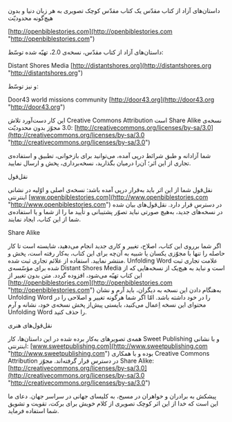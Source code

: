 داستان‌های آزاد از کتاب مقدّس یک کتاب مقدّس کوچک تصویری به هر زبان دنیا
و بدون هیچ‌گونه محدودیّت

[http://openbiblestories.com](http://openbiblestories.com "http://openbiblestories.com")

داستان‌های آزاد از کتاب مقدّس، نسخه‌ی 2.0، تهیّه شده توسّط:

Distant Shores Media
[http://distantshores.org](http://distantshores.org "http://distantshores.org")

و نیز توسّط:

Door43 world missions community
[http://door43.org](http://door43.org "http://door43.org")

این کار دست‌آورد تلاش Creative Commons Attribution است Share Alike
نسخه‌ی 3.0 مجوّز بدون محدودیّت:
[http://creativecommons.org/licenses/by-sa/3.0](http://creativecommons.org/licenses/by-sa/3.0 "http://creativecommons.org/licenses/by-sa/3.0")

شما آزادانه و طبق شرائط درپی آمده، می‌توانید برای بازخوانی، تطبیق و
استفاده‌ی تجاری از این اثر؛ آن‌را درمیان بگذارید، نسخه‌برداری، پخش و
ارسال نمایید.

نقل‌قول

نقل‌قول شما از این اثر باید به‌قرار درپی آمده باشد: نسخه‌ی اصلی و اوّلیه
در نشانی اینترنتی
[www.openbiblestories.com](http://www.openbiblestories.com "http://www.openbiblestories.com")
در دسترس قرار دارد. نقل‌قول‌های بیان شده در نسخه‌های جدید، به‌هیچ صورتی
نباید تصوّر پشتیبانی و تأیید ما را از شما و یا استفاده‌ی شما از این
کتاب، ایجاد نمایند.

Share Alike

اگر شما برروی این کتاب، اصلاح، تغییر و کاری جدید انجام می‌دهید، شایسته
است تا کار حاصله را تنها با مجوّزی یکسان یا شبیه به آن‌چه برای این کتاب،
به‌کار رفته است، پخش و منتشر نمایید. استفاده از علائم تجاری ثبت شده.
Unfolding Word علامت تجاری ثبت شده برای مؤسّسه‌ی Distant Shores Media
است و نباید به هیچ‌یک از نسخه‌‌هایی که از این کتاب تهیّه می‌شود، افزوده
گردد. متن بدون تغییر از
[http://openbiblestories.com](http://openbiblestories.com "http://openbiblestories.com")
به‌هنگام دادن این نسخه به دیگران، باید آرم و نشان Unfolding Word را در
خود داشته باشد. امّا اگر شما هرگونه تغییر و اصلاحی را در محتوای این نسخه
اِعمال می‌کنید، بایستی پیش‌از پخش نسخه‌ی خود، نشانه و آرم Unfolding Word
را حذف کنید.

نقل‌قول‌های هنری

همه‌ی تصویر‌های به‌کار برده شده در این داستان‌ها، کار Sweet Publishing و
با نشانی اینترنتی:
[www.sweetpublishing.com](http://www.sweetpublishing.com "http://www.sweetpublishing.com")
بوده و با همکاری Creative Commons Attribution در دسترس قرار گرفته‌اند.
مجوّز Share Alike:
[http://creativecommons.org/licenses/by-sa/3.0](http://creativecommons.org/licenses/by-sa/3.0 "http://creativecommons.org/licenses/by-sa/3.0")

پیشکش به برادران و خواهران در مسیح، به کلیسای جهانی در سراسر جهان. دعای
ما این است که خدا از این اثر کوچک تصویری از کلام خویش برای برکت، تقویت و
تشویق شما استفاده فرماید.
